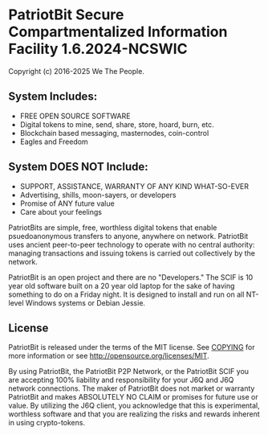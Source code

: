 PatriotBit Secure Compartmentalized Information Facility 1.6.2024-NCSWIC
===============================

Copyright (c) 2016-2025 We The People.

System Includes:
-----------------
* FREE OPEN SOURCE SOFTWARE
* Digital tokens to mine, send, share, store, hoard, burn, etc.
* Blockchain based messaging, masternodes, coin-control
* Eagles and Freedom

System DOES NOT Include:
-----------------

* SUPPORT, ASSISTANCE, WARRANTY OF ANY KIND WHAT-SO-EVER
* Advertising, shills, moon-sayers, or developers
* Promise of ANY future value
* Care about your feelings

PatriotBits are simple, free, worthless digital tokens that enable psuedoanonymous
transfers to anyone, anywhere on network. PatriotBit uses ancient peer-to-peer technology
to operate with no central authority: managing transactions and issuing tokens
is carried out collectively by the network. 

PatriotBit is an open project and there are no "Developers." The SCIF is 10 year old software
built on a 20 year old laptop for the sake of having something to do on a Friday night. It
is designed to install and run on all NT-level Windows systems or Debian Jessie.

License
-------

PatriotBit is released under the terms of the MIT license. See [COPYING](COPYING) for more
information or see http://opensource.org/licenses/MIT. 

By using PatriotBit, the PatriotBit P2P Network, or the PatriotBit SCIF you are accepting 100% liability and responsibility
for your J6Q and J6Q network connections. The maker of PatriotBit does not market or warranty PatriotBit and 
makes ABSOLUTELY NO CLAIM or promises for future use or value. By utilizing the J6Q client, you acknowledge that this is 
experimental, worthless software and that you are realizing the risks and rewards inherent in using crypto-tokens.


